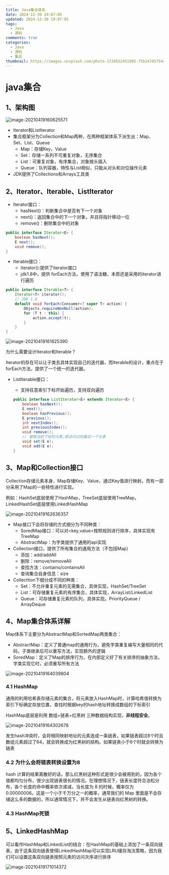 ```yaml
---
title: Java集合体系
date: 2024-12-30 19:07:05
updated: 2024-12-30 19:07:05
tags:
  - Java
  - 源码
comments: true
categories:
  - Java
  - 源码
  - 集合
thumbnail: https://images.unsplash.com/photo-1734552451995-75b247457544?crop=entropy&cs=srgb&fm=jpg&ixid=M3w2NDU1OTF8MHwxfHJhbmRvbXx8fHx8fHx8fDE3NDMwODM1MzF8&ixlib=rb-4.0.3&q=85&w=1920&h=1080
---
```



# java集合

## 1、架构图

![image-20210419160625571](images/image-20210419160625571.png)

- Iterator和ListIterator
- 集合框架分为Collection和Map两种，在两种框架体系下派生出：Map、Set、List、Queue
  - Map：存储Key，Value
  - Set：存储一系列不可重复对象，无序集合
  - List：可重复对象，有序集合，对象按头插入
  - Queue：队列容器，特性与List相似，只能从对头和对位操作元素
- JDK提供了Collections和Arrays工具类

## 2、Iterator、Iterable、ListIterator

- Iterator接口：
  - hasNext()：判断集合中是否有下一个对象
  - next()：返回集合中的下一个对象，并且将指针移动一位
  - remove()：删除集合中的对象

```java
public interface Iterator<E> {
    boolean hasNext();
    E next();
    void remove();
}
```

- Iterable接口：
  - iterator():提供了iterator接口
  - jdk1.8中，提供 forEach方法，使用了语法糖，本质还是采用的iterator进行遍历

```java
public interface Iterable<T> {
    Iterator<T> iterator();
    // JDK 1.8
    default void forEach(Consumer<? super T> action) {
        Objects.requireNonNull(action);
        for (T t : this) {
            action.accept(t);
        }
    }
}
```

![image-20210419161825390](images/image-20210419161825390.png)

为什么需要设计Iterator和Iterable？

Iterator的存在可以让子类去具体实现自己的迭代器，而Iterable的设计，重点在于forEach方法，提供了一个统一的迭代器。

- ListIterable接口：

  - 支持任意索引下标开始遍历，支持双向遍历

  ```java
  public interface ListIterator<E> extends Iterator<E> {
      boolean hasNext();
      E next();
      boolean hasPrevious();
      E previous();
      int nextIndex();
      int previousIndex();
      void remove();
      // 替换当前下标的元素,即访问过的最后一个元素
      void set(E e);
      void add(E e);
  }
  ```



## 3、Map和Collection接口

Collection存储元素本身，Map存储Key、Value，通过Key值进行映射。而有一部分采用了Map的一些特性进行实现。

例如：HashSet底层使用了HashMap，TreeSet底层使用TreeMap，LinkedHashSet底层使用LinkedHashMap

![image-20210419162636357](images/image-20210419162636357.png)

- Map接口下会将存储的方式细分为不同种类：
  - SoredMap接口：可以对<key,value>按照规则进行排序，具体实现有TreeMap
  - AbstractMap：为字类提供了通用的api实现
- Collection接口，提供了所有集合的通用方法（不包括Map）
  - 添加：add/addAll
  - 删除：remove/removeAll
  - 查找方法：contains/containsAll
  - 查询集合自身信息：size
- Collecttion下细分成不同的种类：
  - Set：不允许重复元素的无需集合，具体实现，HashSet/TreeSet
  - List：可存储重复元素的有序集合，具体实现，ArrayList/LinkedList
  - Queue：可存储重复元素的队列，具体实现。PriorityQueue / ArrayDeque

## 4、Map集合体系详解

Map体系下主要分为AbstractMap和SortedMap两类集合：

- AbstractMap：定义了普通map的通用行为，避免字类重复编写大量相同的代码，子类继承后可以重写方法，实现额外的逻辑
- SoredMap：定义了Map的排序行为，在内部定义好了有关排序的抽象方法，字类实现它时，必须重写所有方法

![image-20210419164039804](images/image-20210419164039804.png)

### 4.1 HashMap

通用的利用哈希表存储元素的集合，将元素放入HashMap时，计算哈希值转换为索引下标确定存放位置，查找时根据key的hash地址转换成数组的下标索引

HashMap底层是利用 数组+链表+红黑树 三种数据结构实现，**非线程安全**。

![image-20210419164302678](images/image-20210419164302678.png)

发生hash冲突时，会将相同映射地址的元素连成一条链表，如果链表超过8个时且数组元素超过了64，就会转换成为红黑树的结构。如果链表小于6个时就会转换为链表

### 4.2 为什么会将链表转换设置为8

hash 计算的结果离散好的话，那么红黑树这种形式是很少会被用到的，因为各个值都均匀分布，很少出现链表很长的情况。在理想情况下，链表长度符合泊松分布，各个长度的命中概率依次递减，当长度为 8 的时候，概率仅为 0.00000006。这是一个小于千万分之一的概率，通常我们的 Map 里面是不会存储这么多的数据的，所以通常情况下，并不会发生从链表向红黑树的转换。

### 4.3 HashMap死锁



## 5、LinkedHashMap

可以看作HashMap和LinkedList的结合：在HashMap的基础上添加了一条双向链表，由于这条双向链表使得LinkedHashMap可以实现LRU缓存淘汰策略，因为我们可以设置这条双向链表按照元素的访问次序进行排序

![image-20210419171014372](images/image-20210419171014372.png)